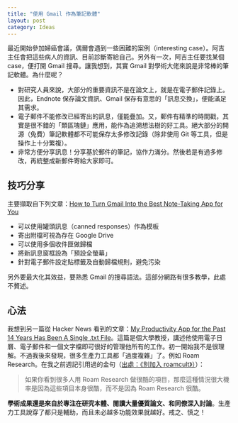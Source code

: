 ```yaml
---
title: "使用 Gmail 作為筆記軟體"
layout: post
category: Ideas 
---
```


最近開始參加婦癌會議，偶爾會遇到一些困難的案例（interesting case）。阿吉主任會把這些病人的資訊、目前診斷寄給自己。另外有一次，阿吉主任要找某個 case，便打開 Gmail 搜尋。讓我想到，其實 Gmail 對學術大佬來說是非常棒的筆記軟體。為什麼呢？

- 對研究人員來說，大部分的重要資訊不是在論文上，就是在電子郵件記錄上。因此，Endnote 保存論文資訊、Gmail 保存有意思的「訊息交換」，便能滿足其需求。
- 電子郵件不能修改已經寄出的訊息，僅能疊加。又，郵件有精準的時間戳，其實是很不錯的「類區塊鏈」應用，能作為追溯想法樹的好工具。絕大部分的開源（免費）筆記軟體都不可能保存太多修改記錄（除非使用 Git 等工具，但是操作上十分繁複）。
- 非常方便分享訊息！分享基於郵件的筆記，協作力滿分。然後若是有過多修改，再統整成新郵件寄給大家即可。

## 技巧分享

主要擷取自下列文章：[How to Turn Gmail Into the Best Note-Taking App for You](https://www.makeuseof.com/tag/gmail-note-taking-tool-tips/)

- 可以使用罐頭訊息（canned responses）作為模板
- 寄出附檔可視為存在 Google Drive
- 可以使用多個收件匣做歸檔
- 將新訊息窗框設為「預設全螢幕」
- 針對電子郵件設定貼標籤及自動歸檔規則，避免污染

另外要最大化其效益，要熟悉 Gmail 的搜尋語法。這部分網路有很多教學，此處不贅述。

## 心法

我想到另一篇從 Hacker News 看到的文章：[My Productivity App for the Past 14 Years Has Been A Single .txt File](https://jeffhuang.com/productivity_text_file/)。這篇是個大學教授，講述他使用電子日曆、電子郵件和一個文字檔即可很好的管理他所有的工作。初一開始我不是很理解。不過我後來發現，很多生產力工具都「過度複雜」了。例如 Roam Research。在我之前週記引用過的金句（[出處：《別加入 roamcult》）](https://sspai.com/post/61010)）：

> 如果你看到很多人用 Roam Research 做很酷的項目，那麼這種情況很大機率是因為這些項目本身很酷，而不是因為 Roam Research 很酷。

**學術成果還是來自於專注在研究本體、閱讀大量優質論文、和同僚深入討論**。生產力工具說穿了都只是輔助，而且未必越多功能效果就越好。戒之、慎之！